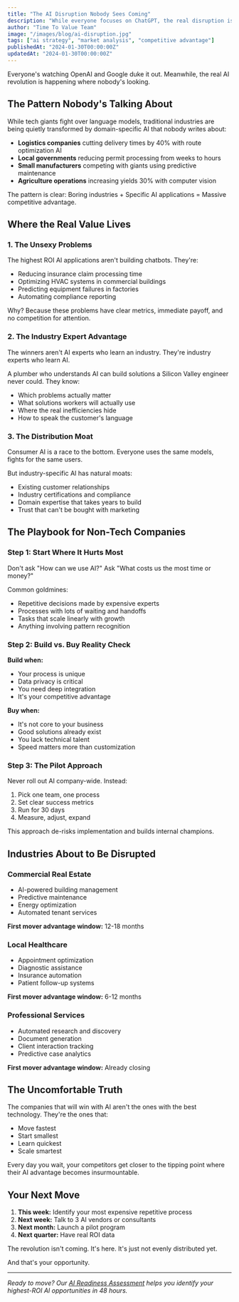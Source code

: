 ```yaml
---
title: "The AI Disruption Nobody Sees Coming"
description: "While everyone focuses on ChatGPT, the real disruption is happening in boring industries. Here's where to look."
author: "Time To Value Team"
image: "/images/blog/ai-disruption.jpg"
tags: ["ai strategy", "market analysis", "competitive advantage"]
publishedAt: "2024-01-30T00:00:00Z"
updatedAt: "2024-01-30T00:00:00Z"
---
```


Everyone's watching OpenAI and Google duke it out. Meanwhile, the real AI revolution is happening where nobody's looking.

## The Pattern Nobody's Talking About

While tech giants fight over language models, traditional industries are being quietly transformed by domain-specific AI that nobody writes about:

- **Logistics companies** cutting delivery times by 40% with route optimization AI
- **Local governments** reducing permit processing from weeks to hours
- **Small manufacturers** competing with giants using predictive maintenance
- **Agriculture operations** increasing yields 30% with computer vision

The pattern is clear: Boring industries + Specific AI applications = Massive competitive advantage.

## Where the Real Value Lives

### 1. The Unsexy Problems

The highest ROI AI applications aren't building chatbots. They're:
- Reducing insurance claim processing time
- Optimizing HVAC systems in commercial buildings
- Predicting equipment failures in factories
- Automating compliance reporting

Why? Because these problems have clear metrics, immediate payoff, and no competition for attention.

### 2. The Industry Expert Advantage

The winners aren't AI experts who learn an industry. They're industry experts who learn AI.

A plumber who understands AI can build solutions a Silicon Valley engineer never could. They know:
- Which problems actually matter
- What solutions workers will actually use
- Where the real inefficiencies hide
- How to speak the customer's language

### 3. The Distribution Moat

Consumer AI is a race to the bottom. Everyone uses the same models, fights for the same users.

But industry-specific AI has natural moats:
- Existing customer relationships
- Industry certifications and compliance
- Domain expertise that takes years to build
- Trust that can't be bought with marketing

## The Playbook for Non-Tech Companies

### Step 1: Start Where It Hurts Most

Don't ask "How can we use AI?" Ask "What costs us the most time or money?"

Common goldmines:
- Repetitive decisions made by expensive experts
- Processes with lots of waiting and handoffs
- Tasks that scale linearly with growth
- Anything involving pattern recognition

### Step 2: Build vs. Buy Reality Check

**Build when:**
- Your process is unique
- Data privacy is critical
- You need deep integration
- It's your competitive advantage

**Buy when:**
- It's not core to your business
- Good solutions already exist
- You lack technical talent
- Speed matters more than customization

### Step 3: The Pilot Approach

Never roll out AI company-wide. Instead:
1. Pick one team, one process
2. Set clear success metrics
3. Run for 30 days
4. Measure, adjust, expand

This approach de-risks implementation and builds internal champions.

## Industries About to Be Disrupted

### Commercial Real Estate
- AI-powered building management
- Predictive maintenance
- Energy optimization
- Automated tenant services

**First mover advantage window:** 12-18 months

### Local Healthcare
- Appointment optimization
- Diagnostic assistance
- Insurance automation
- Patient follow-up systems

**First mover advantage window:** 6-12 months

### Professional Services
- Automated research and discovery
- Document generation
- Client interaction tracking
- Predictive case analytics

**First mover advantage window:** Already closing

## The Uncomfortable Truth

The companies that will win with AI aren't the ones with the best technology. They're the ones that:
- Move fastest
- Start smallest
- Learn quickest
- Scale smartest

Every day you wait, your competitors get closer to the tipping point where their AI advantage becomes insurmountable.

## Your Next Move

1. **This week:** Identify your most expensive repetitive process
2. **Next week:** Talk to 3 AI vendors or consultants
3. **Next month:** Launch a pilot program
4. **Next quarter:** Have real ROI data

The revolution isn't coming. It's here. It's just not evenly distributed yet.

And that's your opportunity.

---

*Ready to move? Our [AI Readiness Assessment](/) helps you identify your highest-ROI AI opportunities in 48 hours.*